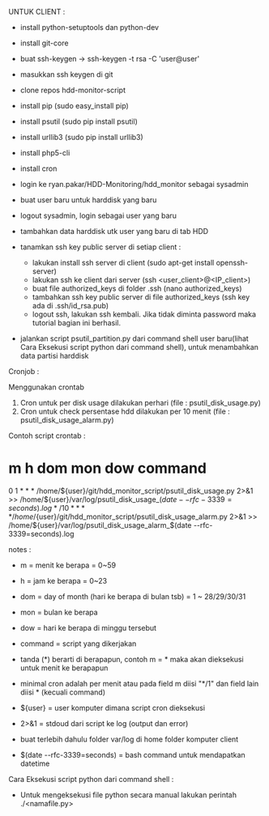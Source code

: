 UNTUK CLIENT :

- install python-setuptools dan python-dev
- install git-core
- buat ssh-keygen -> ssh-keygen -t rsa -C 'user@user'
- masukkan ssh keygen di git
- clone repos hdd-monitor-script
- install pip (sudo easy_install pip)
- install psutil (sudo pip install psutil)
- install urllib3 (sudo pip install urllib3)
- install php5-cli
- install cron
- login ke ryan.pakar/HDD-Monitoring/hdd_monitor sebagai sysadmin
- buat user baru untuk harddisk yang baru
- logout sysadmin, login sebagai user yang baru
- tambahkan data harddisk utk user yang baru di tab HDD

- tanamkan ssh key public server di setiap client : 
	- lakukan install ssh server di client (sudo apt-get install openssh-server)
	- lakukan ssh ke client dari server (ssh <user_client>@<IP_client>)
	- buat file authorized_keys di folder .ssh (nano authorized_keys)	
	- tambahkan ssh key public server di file authorized_keys (ssh key ada di .ssh/id_rsa.pub)
	- logout ssh, lakukan ssh kembali. Jika tidak diminta password maka tutorial bagian ini berhasil.



- jalankan script psutil_partition.py dari command shell user baru(lihat Cara Eksekusi script python dari command shell), untuk menambahkan data partisi harddisk




Cronjob : 

Menggunakan crontab

1. Cron untuk per disk usage dilakukan perhari (file : psutil_disk_usage.py)
2. Cron untuk check persentase hdd dilakukan per 10 menit (file : psutil_disk_usage_alarm.py)



Contoh script crontab :

# m h dom mon dow command
0 1 * * * /home/${user}/git/hdd_monitor_script/psutil_disk_usage.py 2>&1 >> /home/${user}/var/log/psutil_disk_usage_$(date --rfc-3339=seconds).log
*/10 * * * * /home/${user}/git/hdd_monitor_script/psutil_disk_usage_alarm.py 2>&1 >> /home/${user}/var/log/psutil_disk_usage_alarm_$(date --rfc-3339=seconds).log



notes : 
- m = menit ke berapa = 0~59 
- h = jam ke berapa = 0~23
- dom = day of month (hari ke berapa di bulan tsb) = 1 ~ 28/29/30/31
- mon = bulan ke berapa
- dow = hari ke berapa di minggu tersebut
- command = script yang dikerjakan

- tanda (*) berarti di berapapun, contoh m = * maka akan dieksekusi untuk menit ke berapapun

- minimal cron adalah per menit atau pada field m diisi "*/1" dan field lain diisi * (kecuali command)

- ${user} = user komputer dimana script cron dieksekusi

- 2>&1 = stdoud dari script ke log (output dan error)

- buat terlebih dahulu folder var/log di home folder komputer client

- $(date --rfc-3339=seconds) = bash command untuk mendapatkan datetime




Cara Eksekusi script python dari command shell : 

* Untuk mengeksekusi file python secara manual lakukan perintah
 ./<namafile.py>



